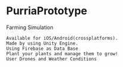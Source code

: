 # PurriaPrototype

Farming Simulation

    Available for iOS/Android(crossplatforms).
    Made by using Unity Engine.
    Using Firebase as Data Base
    Plant your plants and manage them to grow!
    User Drones and Weather Conditions
